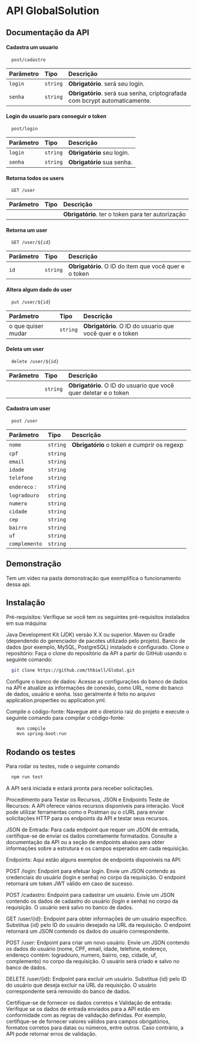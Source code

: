
# API GlobalSolution




## Documentação da API

#### Cadastra um usuario

```http
  post/cadastro
```

| Parâmetro   | Tipo       | Descrição                           |
| :---------- | :--------- | :---------------------------------- |
| `login` | `string` | **Obrigatório**. será seu login. |
| `senha` | `string` | **Obrigatório**. será sua senha, criptografada com bcrypt automaticamente. |

#### Login do usuario para conseguir o token

```http
  post/login
```

| Parâmetro   | Tipo       | Descrição                           |
| :---------- | :--------- | :---------------------------------- |
| `login` | `string` | **Obrigatório** seu login. |
| `senha` | `string` | **Obrigatório** sua senha. |

#### Retorna todos os users

```http
  GET /user
```

| Parâmetro   | Tipo       | Descrição                           |
| :---------- | :--------- | :---------------------------------- |
|  | | **Obrigatório**. ter o token para ter autorização |

#### Retorna um user

```http
  GET /user/${id}
```

| Parâmetro   | Tipo       | Descrição                                   |
| :---------- | :--------- | :------------------------------------------ |
| `id`      | `string` | **Obrigatório**. O ID do item que você quer e o token|

#### Altera algum dado do user

```http
  put /user/${id}
```
| Parâmetro   | Tipo       | Descrição                                   |
| :---------- | :--------- | :------------------------------------------ |
| o que quiser mudar      | `string` | **Obrigatório**. O ID do usuario que você quer e o token|

#### Deleta um user

```http
  delete /user/${id}
```
| Parâmetro   | Tipo       | Descrição                                   |
| :---------- | :--------- | :------------------------------------------ |
|       | `string` | **Obrigatório**. O ID do usuario que você quer deletar e o token |

#### Cadastra um user

```http
  post /user
```
| Parâmetro   | Tipo       | Descrição                                   |
| :---------- | :--------- | :------------------------------------------ |
|  `nome`  | `string` | **Obrigatório** o token e cumprir os regexp|
|  `cpf`  | `string` |
|  `email`  | `string` |
|  `idade`  | `string` |
|  `telefone`  | `string` |
|  `endereco` : | `string` |
|  `logradouro`  | `string` |
|  `numero`  | `string` |
|  `cidade`  | `string` |
|  `cep`  | `string` |
|  `bairro`  | `string` |
|  `uf`  | `string` |
|  `complemento`  | `string` |


## Demonstração

Tem um video na pasta demonstração que exemplifica o funcionamento dessa api.


## Instalação

Pré-requisitos: Verifique se você tem os seguintes pré-requisitos instalados em sua máquina:

Java Development Kit (JDK) versão X.X ou superior.
Maven ou Gradle (dependendo do gerenciador de pacotes utilizado pelo projeto).
Banco de dados (por exemplo, MySQL, PostgreSQL) instalado e configurado.
Clone o repositório: Faça o clone do repositório da API a partir do GitHub usando o seguinte comando:

```bash
  git clone https://github.com/thbiell/Global.git

```
Configure o banco de dados: Acesse as configurações do banco de dados na API e atualize as informações de conexão, como URL, nome do banco de dados, usuário e senha. Isso geralmente é feito no arquivo application.properties ou application.yml.

Compile o código-fonte: Navegue até o diretório raiz do projeto e execute o seguinte comando para compilar o código-fonte:

```bash
    mvn compile
    mvn spring-boot:run
```
## Rodando os testes

Para rodar os testes, rode o seguinte comando

```bash
  npm run test
```
A API será iniciada e estará pronta para receber solicitações.

Procedimento para Testar os Recursos, JSON e Endpoints
Teste de Recursos: A API oferece vários recursos disponíveis para interação. Você pode utilizar ferramentas como o Postman ou o cURL para enviar solicitações HTTP para os endpoints da API e testar seus recursos.

JSON de Entrada: Para cada endpoint que requer um JSON de entrada, certifique-se de enviar os dados corretamente formatados. Consulte a documentação da API ou a seção de endpoints abaixo para obter informações sobre a estrutura e os campos esperados em cada requisição.

Endpoints: Aqui estão alguns exemplos de endpoints disponíveis na API:

POST /login: Endpoint para efetuar login. Envie um JSON contendo as credenciais do usuário (login e senha) no corpo da requisição. O endpoint retornará um token JWT válido em caso de sucesso.

POST /cadastro: Endpoint para cadastrar um usuário. Envie um JSON contendo os dados de cadastro do usuário (login e senha) no corpo da requisição. O usuário será salvo no banco de dados.

GET /user/{id}: Endpoint para obter informações de um usuário específico. Substitua {id} pelo ID do usuário desejado na URL da requisição. O endpoint retornará um JSON contendo os dados do usuário correspondente.

POST /user: Endpoint para criar um novo usuário. Envie um JSON contendo os dados do usuário (nome, CPF, email, idade, telefone, endereço, endereço contém: logradouro, numero, bairro, cep, cidade, uf, complemento) no corpo da requisição. O usuário será criado e salvo no banco de dados.

DELETE /user/{id}: Endpoint para excluir um usuário. Substitua {id} pelo ID do usuário que deseja excluir na URL da requisição. O usuário correspondente será removido do banco de dados.

Certifique-se de fornecer os dados corretos e Validação de entrada: Verifique se os dados de entrada enviados para a API estão em conformidade com as regras de validação definidas. Por exemplo, certifique-se de fornecer valores válidos para campos obrigatórios, formatos corretos para datas ou números, entre outros. Caso contrário, a API pode retornar erros de validação.
